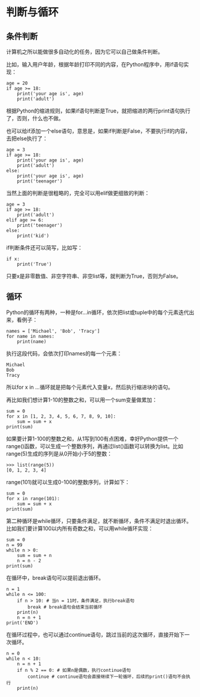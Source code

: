# 判断与循环

## 条件判断
计算机之所以能做很多自动化的任务，因为它可以自己做条件判断。

比如，输入用户年龄，根据年龄打印不同的内容，在Python程序中，用if语句实现：
```
age = 20
if age >= 18:
    print('your age is', age)
    print('adult')
```
根据Python的缩进规则，如果if语句判断是True，就把缩进的两行print语句执行了，否则，什么也不做。

也可以给if添加一个else语句，意思是，如果if判断是False，不要执行if的内容，去把else执行了：
```
age = 3
if age >= 18:
    print('your age is', age)
    print('adult')
else:
    print('your age is', age)
    print('teenager')
```
当然上面的判断是很粗略的，完全可以用elif做更细致的判断：
```
age = 3
if age >= 18:
    print('adult')
elif age >= 6:
    print('teenager')
else:
    print('kid')
```
if判断条件还可以简写，比如写：
```
if x:
    print('True')
```
只要x是非零数值、非空字符串、非空list等，就判断为True，否则为False。

## 循环
Python的循环有两种，一种是for...in循环，依次把list或tuple中的每个元素迭代出来，看例子：
```
names = ['Michael', 'Bob', 'Tracy']
for name in names:
    print(name)
```
执行这段代码，会依次打印names的每一个元素：
```
Michael
Bob
Tracy
```
所以for x in ...循环就是把每个元素代入变量x，然后执行缩进块的语句。

再比如我们想计算1-10的整数之和，可以用一个sum变量做累加：
```
sum = 0
for x in [1, 2, 3, 4, 5, 6, 7, 8, 9, 10]:
    sum = sum + x
print(sum)
```
如果要计算1-100的整数之和，从1写到100有点困难，幸好Python提供一个range()函数，可以生成一个整数序列，再通过list()函数可以转换为list。比如range(5)生成的序列是从0开始小于5的整数：
```
>>> list(range(5))
[0, 1, 2, 3, 4]
```
range(101)就可以生成0-100的整数序列，计算如下：
```
sum = 0
for x in range(101):
    sum = sum + x
print(sum)
```
第二种循环是while循环，只要条件满足，就不断循环，条件不满足时退出循环。比如我们要计算100以内所有奇数之和，可以用while循环实现：
```
sum = 0
n = 99
while n > 0:
    sum = sum + n
    n = n - 2
print(sum)
```
在循环中，break语句可以提前退出循环。
```
n = 1
while n <= 100:
    if n > 10: # 当n = 11时，条件满足，执行break语句
        break # break语句会结束当前循环
    print(n)
    n = n + 1
print('END')
```
在循环过程中，也可以通过continue语句，跳过当前的这次循环，直接开始下一次循环。
```
n = 0
while n < 10:
    n = n + 1
    if n % 2 == 0: # 如果n是偶数，执行continue语句
        continue # continue语句会直接继续下一轮循环，后续的print()语句不会执行
    print(n)
```